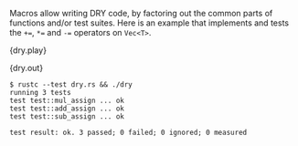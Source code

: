 Macros allow writing DRY code, by factoring out the common parts of functions
and/or test suites. Here is an example that implements and tests the `+=`, `*=`
and `-=` operators on `Vec<T>`.

{dry.play}

{dry.out}

```
$ rustc --test dry.rs && ./dry
running 3 tests
test test::mul_assign ... ok
test test::add_assign ... ok
test test::sub_assign ... ok

test result: ok. 3 passed; 0 failed; 0 ignored; 0 measured
```

